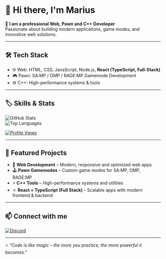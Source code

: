# 👋 Hi there, I'm **Marius**

🚀 **I am a professional Web, Pawn and C++ Developer**  
Passionate about building modern applications, game modes, and innovative web solutions.  

---

## 🛠️ Tech Stack
- 🌐 Web: HTML, CSS, JavaScript, Node.js, **React (TypeScript, Full-Stack)**  
- 🎮 Pawn: SA:MP / OMP / RAGE:MP Gamemode Development  
- ⚙️ C++: High-performance systems & tools  

---

## 🏷️ Skills & Stats

![GitHub Stats](https://github-readme-stats.vercel.app/api?username=mar1usdev&show_icons=true&theme=radical)  
![Top Languages](https://github-readme-stats.vercel.app/api/top-langs/?username=mar1usdev&layout=compact&theme=radical)  

[![Profile Views](https://komarev.com/ghpvc/?username=mar1usdev&label=Profile%20views&color=0e75b6&style=flat)](https://github.com/mar1usdev)

---

## 🌟 Featured Projects
- 🎯 **Web Development** – Modern, responsive and optimized web apps  
- 🕹️ **Pawn Gamemodes** – Custom game modes for SA:MP, OMP, RAGE:MP  
- ⚡ **C++ Tools** – High-performance systems and utilities  
- ⚛️ **React + TypeScript (Full Stack)** – Scalable apps with modern frontend & backend  

---

## 📫 Connect with me
[![Discord](https://img.shields.io/badge/Discord-%237289DA.svg?&style=for-the-badge&logo=discord&logoColor=white)](https://discord.gg/5WKMVtraRJ)  

---

⭐ *"Code is like magic – the more you practice, the more powerful it becomes."*  
